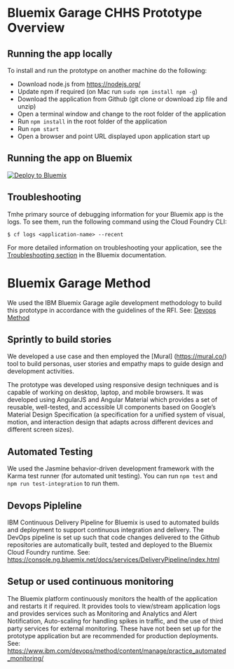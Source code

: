 # Bluemix Garage CHHS Prototype Overview


## Running the app locally
To install and run the prototype on another machine do the following:
* Download node.js from https://nodejs.org/ 
* Update npm if required (on Mac run ```sudo npm install npm -g```) 
* Download the application from Github (git clone or download zip file and unzip) 
* Open a terminal window and change to the root folder of the application 
* Run ```npm install``` in the root folder of the application 
* Run ```npm start```
* Open a browser and point URL displayed upon application start up

## Running the app on Bluemix
[![Deploy to Bluemix](https://bluemix.net/deploy/button.png)](https://bluemix.net/deploy)

## Troubleshooting

Tmhe primary source of debugging information for your Bluemix app is the logs. To see them, run the following command using the Cloud Foundry CLI:

  ```
  $ cf logs <application-name> --recent
  ```
For more detailed information on troubleshooting your application, see the [Troubleshooting section](https://www.ng.bluemix.net/docs/troubleshoot/tr.html) in the Bluemix documentation.
 
 
# Bluemix Garage Method
We used the IBM Bluemix Garage agile development methodology to build this prototype in accordance with the guidelines of the RFI. See: [Devops Method](https://www.ibm.com/devops/method)
 
## Sprintly to build stories
 
We developed a use case and then employed the [Mural] (https://mural.co/) tool to build personas, user stories and empathy maps to guide design and development activities.

The prototype was developed using responsive design techniques and is capable of working on desktop, laptop, and mobile browsers. It was developed using AngularJS and Angular Material which provides a set of reusable, well-tested, and accessible UI components based on Google’s Material Design Specification (a specification for a unified system of visual, motion, and interaction design that adapts across different devices and different screen sizes).
 
 
## Automated Testing
 
We used the Jasmine behavior-driven development framework with the Karma test runner (for automated unit testing). You can run ```npm test``` and ```npm run test-integration``` to run them.
 
 
## Devops Pipleline
 
IBM Continuous Delivery Pipeline for Bluemix is used to automated builds and deployment to support continuous integration and delivery. The DevOps pipeline is set up such that code changes delivered to the Github repositories are automatically built, tested and deployed to the Bluemix Cloud Foundry runtime. See: https://console.ng.bluemix.net/docs/services/DeliveryPipeline/index.html
 
 
## Setup or used continuous monitoring
 
The Bluemix platform continuously monitors the health of the application and restarts it if required. It provides tools to view/stream application logs and provides services such as Monitoring and Analytics and Alert Notification, Auto-scaling for handling spikes in traffic, and the use of third party services for external monitoring. These have not been set up for the prototype application but are recommended for production deployments. 
See: https://www.ibm.com/devops/method/content/manage/practice_automated_monitoring/

